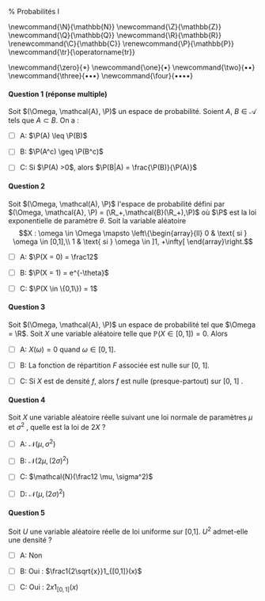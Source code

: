 % Probabilités I

<!-- LaTeX Macros -->
\newcommand{\N}{\mathbb{N}}
\newcommand{\Z}{\mathbb{Z}}
\newcommand{\Q}{\mathbb{Q}}
\newcommand{\R}{\mathbb{R}}
\renewcommand{\C}{\mathbb{C}}
\renewcommand{\P}{\mathbb{P}}
\newcommand{\tr}{\operatorname{tr}}

\newcommand{\zero}{$\mathord{\boldsymbol{\circ}}$}
\newcommand{\one}{$\mathord{\bullet}$}
\newcommand{\two}{$\mathord{\bullet}\mathord{\bullet}$}
\newcommand{\three}{$\mathord{\bullet}\mathord{\bullet}\mathord{\bullet}$}
\newcommand{\four}{$\mathord{\bullet}\mathord{\bullet}\mathord{\bullet}\mathord{\bullet}$}

#### Question 1 (réponse multiple) 
Soit $(\Omega, \mathcal{A}, \P)$ un espace de probabilité. Soient $A$, $B \in \mathcal{A}$ tels que $A \subset B$. On a :

  - [ ] A: $\P(A) \leq \P(B)$

  - [ ] B: $\P(A^c) \geq \P(B^c)$

  - [ ] C: Si $\P(A) >0$, alors $\P(B|A) = \frac{\P(B)}{\P(A)}$

#### Question 2 

Soit $(\Omega, \mathcal(A), \P)$ l'espace de probabilité défini par $(\Omega, \mathcal{A}, \P) = (\R_+,\mathcal{B}(\R_+),\P)$ où $\P$ est la loi exponentielle de paramètre $\theta$.
Soit la variable aléatoire 
$$X : \omega \in \Omega \mapsto \left\{\begin{array}{ll}
0 & \text{ si } \omega \in [0,1],\\
1 & \text{ si } \omega \in ]1, +\infty[
\end{array}\right.$$

  - [ ] A: $\P(X = 0) = \frac12$

  - [ ] B: $\P(X = 1) = e^{-\theta}$

  - [ ] C: $\P(X \in \{0,1\}) = 1$

#### Question 3 

Soit $(\Omega, \mathcal{A}, \P)$ un espace de probabilité tel que $\Omega = \R$. Soit $X$ une variable aléatoire telle que $\mathbb{P}(X \in [0, 1]) = 0$. Alors 

  - [ ] A: $X(\omega) = 0$ quand $\omega \in [0, 1]$.

  - [ ] B: La fonction de répartition $F$ associée est nulle sur [0, 1].

  - [ ] C: Si $X$ est de densité $f$, alors $f$ est nulle (presque-partout) sur [0, 1] .

#### Question 4 

Soit $X$ une variable aléatoire réelle suivant une loi normale de paramètres $\mu$ et $\sigma^2$ , quelle est la loi de $2X$ ?

  - [ ] A: $\mathcal{N}(\mu, \sigma^2)$

  - [ ] B: $\mathcal{N}(2\mu, (2\sigma)^2)$
  
  - [ ] C: $\mathcal{N}(\frac12 \mu, \sigma^2)$
  
  - [ ] D: $\mathcal{N}(\mu, (2\sigma)^2)$

#### Question 5 

Soit $U$ une variable aléatoire réelle de loi uniforme sur [0,1]. $U^2$ admet-elle une densité ?

  - [ ] A: Non

  - [ ] B: Oui : $\frac1{2\sqrt{x}}1_{[0,1]}(x)$

  - [ ] C: Oui : $2x 1_{[0,1]}(x)$